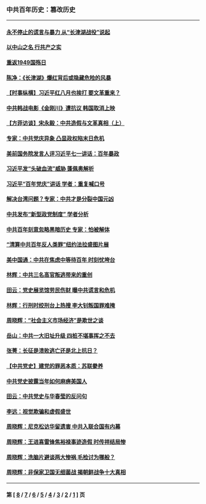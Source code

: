 ### 中共百年历史：篡改历史
---
#### [永不停止的谎言与暴力 从“长津湖战役”说起](../../pages/nf1176115/n13494094.md?07030430) 
#### [以中山之名 行共产之实](../../pages/nf1176115/n13346437.md?07030430) 
#### [重返1949国殇日](../../pages/nf1176115/n13346372.md?07030430) 
#### [陈净：《长津湖》爆红背后或隐藏危险的风暴](../../pages/nf1176115/n13314364.md?07030430) 
#### [【时事纵横】习近平红八月也挨打 要文革重来？](../../pages/nf1176115/n13231393.md?07030430) 
#### [中共韩战电影《金刚川》遭抗议 韩国取消上映](../../pages/nf1176115/n13219114.md?07030430) 
#### [【方菲访谈】宋永毅：中共造假与文革真相（上）](../../pages/nf1176115/n13200760.md?07030430) 
#### [专家：中共党庆异象 凸显政权陷末日危机](../../pages/nf1176115/n13067084.md?07030430) 
#### [美前国务院发言人评习近平七一讲话：百年暴政](../../pages/nf1176115/n13066986.md?07030430) 
#### [习近平发“头破血流”威胁 蓬佩奥解析](../../pages/nf1176115/n13063604.md?07030430) 
#### [习近平“百年党庆”讲话 学者：重复喊口号](../../pages/nf1176115/n13061411.md?07030430) 
#### [解决台湾问题？专家：中共才是分裂中国元凶](../../pages/nf1176115/n13060811.md?07030430) 
#### [中共发布“新型政党制度” 学者分析](../../pages/nf1176115/n13056354.md?07030430) 
#### [中共百年刻意忽略黑暗历史 专家：怕被解体](../../pages/nf1176115/n13056056.md?07030430) 
#### [“清算中共百年反人类罪”纽约法拉盛图片展](../../pages/nf1176115/n13052220.md?07030430) 
#### [美中国通：中共在焦虑中等待百年 时刻忧垮台](../../pages/nf1176115/n13048820.md?07030430) 
#### [林辉：中共三名高官叛逃带来的重创](../../pages/nf1176115/n13035206.md?07030430) 
#### [田云：党史展览馆劳民伤财 曝中共谎言和危机](../../pages/nf1176115/n13033900.md?07030430) 
#### [林辉：行刑时绞刑台上热搜 李大钊叛国罪难掩](../../pages/nf1176115/n13031965.md?07030430) 
#### [周晓辉：“社会主义市场经济”是欺世之谈](../../pages/nf1176115/n13024090.md?07030430) 
#### [岳山：中共一大旧址升级 四桩不堪事挥之不去](../../pages/nf1176115/n13021697.md?07030430) 
#### [张菁：长征是溃败逃亡还是北上抗日？](../../pages/nf1176115/n13020585.md?07030430) 
#### [【中共党史】建党的罪恶本质：苏联豢养](../../pages/nf1176115/n13011888.md?07030430) 
#### [中共党史披露当年如何麻痹美国人](../../pages/nf1176115/n12966400.md?07030430) 
#### [田云：中共党史与华春莹的反问句](../../pages/nf1176115/n12765178.md?07030430) 
#### [李远：视觉欺骗和虚假盛世](../../pages/nf1176115/n12993376.md?07030430) 
#### [周晓辉：尼克松访华留遗害 中共入联合国有内幕](../../pages/nf1176115/n12991422.md?07030430) 
#### [周晓辉：王进喜雷锋焦裕禄事迹造假 时传祥结局惨](../../pages/nf1176115/n12985497.md?07030430) 
#### [周晓辉：洗脑片避谈两大惨祸 毛检讨为哪般？](../../pages/nf1176115/n12971285.md?07030430) 
#### [周晓辉：非保家卫国无细菌战 揭朝鲜战争十大真相](../../pages/nf1176115/n12954161.md?07030430) 

---
#### 第 [ [8](./8.md?07030430) / [7](./7.md?07030430) / [6](./6.md?07030430) / [5](./5.md?07030430) / [4](./4.md?07030430) / [3](./3.md?07030430) / [2](./2.md?07030430) / [1](./1.md?07030430) ] 页
